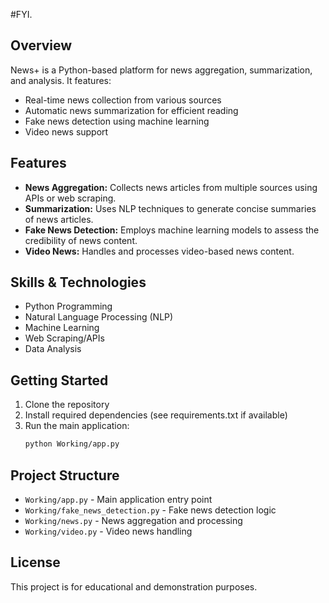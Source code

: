 #FYI.

## Overview
News+ is a Python-based platform for news aggregation, summarization, and analysis. It features:
- Real-time news collection from various sources
- Automatic news summarization for efficient reading
- Fake news detection using machine learning
- Video news support

## Features
- **News Aggregation:** Collects news articles from multiple sources using APIs or web scraping.
- **Summarization:** Uses NLP techniques to generate concise summaries of news articles.
- **Fake News Detection:** Employs machine learning models to assess the credibility of news content.
- **Video News:** Handles and processes video-based news content.

## Skills & Technologies
- Python Programming
- Natural Language Processing (NLP)
- Machine Learning
- Web Scraping/APIs
- Data Analysis

## Getting Started
1. Clone the repository
2. Install required dependencies (see requirements.txt if available)
3. Run the main application:
   ```bash
   python Working/app.py
   ```

## Project Structure
- `Working/app.py` - Main application entry point
- `Working/fake_news_detection.py` - Fake news detection logic
- `Working/news.py` - News aggregation and processing
- `Working/video.py` - Video news handling

## License
This project is for educational and demonstration purposes.
